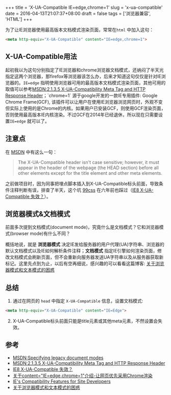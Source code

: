 +++
title = 'X-UA-Compatible IE=edge,chrome=1'
slug = 'x-ua-compatible'
date = 2016-04-13T21:07:37+08:00
draft = false
tags = ['浏览器兼容', 'HTML']
+++

为了让IE浏览器使用最高版本文档模式渲染页面，常常在`html` 中加入这句：

```html
<meta http-equiv="X-UA-Compatible" content="IE=edge,chrome=1">
```

## X-UA-Compatible用法

起初我以为这句分别指定了IE浏览器和chrome浏览器文档模式，还纳闷了半天光指定这两个浏览器，那firefox等浏览器该怎么办，后来才知道这句仅仅是针对IE浏览器的。`IE=edge` 指明使用浏览器可用的最高版本文档模式渲染页面，其他可用的取值可以参考[MSDN:2.1.3.5 X-UA-Compatibility Meta Tag and HTTP Response Header](https://msdn.microsoft.com/en-us/library/ff955275(v=vs.85).aspx)；`chrome=1` 源于google开发的一款IE专用插件: Google Chrome Frame(GCF), 该插件可以让用户在使用IE浏览器浏览网页时，外观不变但实际上使用的是Chrome的内核。如果用户已安装GCF，则使用GCF渲染页面，否则使用最高版本IE内核渲染。不过GCF在2014年已经退休，所以现在只需要设置`IE=edge` 就可以了。

## 注意点

在 [MSDN](https://msdn.microsoft.com/zh-cn/library/jj676915.aspx) 中有这么一句：

> The X-UA-Compatible header isn't case sensitive; however, it must appear in the header of the webpage (the HEAD section) before all other elements except for the title element and other meta elements.

之前做项目时，因为同事把埋点脚本插入到X-UA-Compatible标头前面，导致条件注释判断有误，排查了半天，这个坑 [99css](https://www.99css.com/) 在六年前也踩过（[IE8 X-UA-Compatible 失效？](https://www.99css.com/463/)）。

## 浏览器模式&文档模式

前面多次提到文档模式(document mode)，究竟什么是文档模式？它和浏览器模式(browser mode)有什么不同？

概括地说，就是 **浏览器模式** 决定IE发给服务器的用户代理(UA)字符串、浏览器的默认文档模式以及IE如何解析条件注释；**文档模式** 指定IE引擎如何渲染页面，修改文档模式会刷新页面，但不会重新向服务器发送UA字符串以及从服务器获取新标记。这里先点到为止，以后有空再细说，感兴趣的可以看看这篇博客: [关于浏览器模式和文本模式的困惑](https://imququ.com/post/browser-mode-and-document-mode-in-ie.html)

## 总结
1. 通过在网页的 `head` 中指定 `X-UA-Compatible` 信息，设置文档模式:
```html
<meta http-equiv="X-UA-Compatible" content="IE=Edge">
```

2. X-UA-Compatible标头前面只能是title元素或其他meta元素，不然设置会失效。

## 参考

- [MSDN:Specifying legacy document modes](https://msdn.microsoft.com/zh-cn/library/jj676915.aspx)
- [MSDN:2.1.3.5 X-UA-Compatibility Meta Tag and HTTP Response Header](https://msdn.microsoft.com/en-us/library/ff955275(v=vs.85).aspx)
- [IE8 X-UA-Compatible 失效？](https://www.99css.com/463/)
- [关于content="IE=edge,chrome=1"介绍-让网页优先采用Chrome渲染](http://ziren.org/html-css/content-ie-edge-chrome-1-introduction-web-page-using-chrome-rendering.html)
- [IE's Compatibility Features for Site Developers](https://blogs.msdn.microsoft.com/ie/2010/06/16/ies-compatibility-features-for-site-developers/)
- [关于浏览器模式和文本模式的困惑](https://imququ.com/post/browser-mode-and-document-mode-in-ie.html)